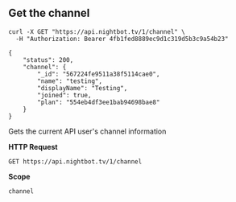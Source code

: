 ## Get the channel

```cURL
curl -X GET "https://api.nightbot.tv/1/channel" \
  -H "Authorization: Bearer 4fb1fed8889ec9d1c319d5b3c9a54b23"

{
    "status": 200,
    "channel": {
        "_id": "567224fe9511a38f5114cae0",
        "name": "testing",
        "displayName": "Testing",
        "joined": true,
        "plan": "554eb4df3ee1bab94698bae8"
    }
}
```

Gets the current API user's channel information

**HTTP Request**

`GET https://api.nightbot.tv/1/channel`

**Scope**

`channel`